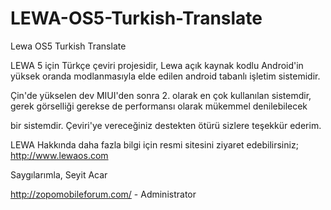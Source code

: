 LEWA-OS5-Turkish-Translate
==========================

Lewa OS5 Turkish Translate

LEWA 5 için Türkçe çeviri projesidir, Lewa açık kaynak kodlu Android'in yüksek oranda modlanmasıyla elde edilen android tabanlı işletim sistemidir.

Çin'de yükselen dev MIUI'den sonra 2. olarak en çok kullanılan sistemdir, gerek görselliği gerekse de performansı olarak mükemmel denilebilecek

bir sistemdir. Çeviri'ye vereceğiniz destekten ötürü sizlere teşekkür ederim.

LEWA Hakkında daha fazla bilgi için resmi sitesini ziyaret edebilirsiniz; http://www.lewaos.com



Saygılarımla, Seyit Acar

http://zopomobileforum.com/ - Administrator
